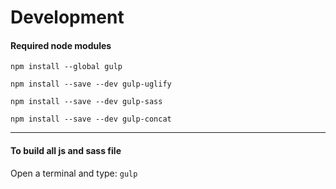 # Development

#### Required node modules

`npm install --global gulp`

`npm install --save --dev gulp-uglify`

`npm install --save --dev gulp-sass`

`npm install --save --dev gulp-concat`

---

#### To build all js and sass file
Open a terminal and type: `gulp`
